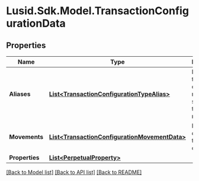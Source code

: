 # Lusid.Sdk.Model.TransactionConfigurationData
## Properties

Name | Type | Description | Notes
------------ | ------------- | ------------- | -------------
**Aliases** | [**List&lt;TransactionConfigurationTypeAlias&gt;**](TransactionConfigurationTypeAlias.md) | List of transaction codes that map to this specific transaction model | 
**Movements** | [**List&lt;TransactionConfigurationMovementData&gt;**](TransactionConfigurationMovementData.md) | Movement data for the transaction code | 
**Properties** | [**List&lt;PerpetualProperty&gt;**](PerpetualProperty.md) |  | [optional] 

[[Back to Model list]](../README.md#documentation-for-models) [[Back to API list]](../README.md#documentation-for-api-endpoints) [[Back to README]](../README.md)

